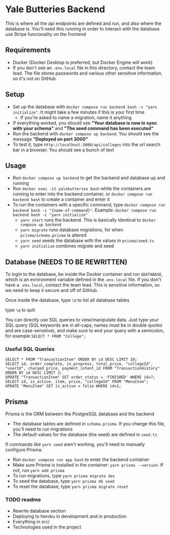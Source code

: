 # Yale Butteries Backend

This is where all the api endpoints are defined and run, and also where the database is. You'll need this running in order to interact with the database use Stripe funcionality on the frontend

## Requirements

- Docker (Docker Desktop is preferred, but Docker Engine will work)
- If you don't see an `.env.local` file in this directory, contact the team lead. The file stores passwords and various other sensitive information, so it's not on GitHub.

## Setup

- Set up the database with `docker compose run backend bash -c "yarn initialize"`. It might take a few minutes if this is your first time
  - If you're asked to name a migration, name it anything
- If everything worked, you should see **"Your database is now in sync with your schema"** and **"The seed command has been executed"**
- Run the backend with `docker compose up backend`. You should see the message **"Deployed on port 3000"**
- To test it, type `http://localhost:3000/api/colleges` into the url search bar in a browser. You should see a bunch of text

## Usage

- Run `docker compose up backend` to get the backend and database up and running
- Run `docker exec -it yalebutteries bash` while the containers are running to enter into the backend container, or `docker compose run backend bash` to create a container and enter it
- To run the containers with a specific command, type `docker compose run backend bash -c "{name-of-command}"`. Example: `docker compose run backend bash -c "yarn initialize"`
  - `yarn start` runs the backend. This is basically identical to `docker compose up backend`
  - `yarn migrate` runs database migrations, for when `prisma/schema.prisma` is altered
  - `yarn seed` seeds the database with the values in `prisma/seed.ts`
  - `yarn initialize` combines migrate and seed

## Database (NEEDS TO BE REWRITTEN)

To login to the database, be inside the Docker container and run `$DATABASE`, which is an evnironment variable defined in the .`env.local` file. If you don't have a `.env.local`, contact the team lead. This is sensitive information, so we need to keep it secure and off of GitHub.

Once inside the database, type `\d` to list all database tables

type `\q` to quit

You can directly use SQL queries to view/manipulate data. Just type your SQL query (SQL keywords are in all-caps, names must be in double quotes and are case-sensitive), and make sure to end your query with a semicolon, for example `SELECT * FROM "College";`

### Useful SQL Queries

```
SELECT * FROM "TransactionItem" ORDER BY id DESC LIMIT 10;
SELECT id, order_complete, in_progress, total_price, "collegeId", "userId", charged_price, payment_intent_id FROM "TransactionHistory" ORDER BY id DESC LIMIT 3;
UPDATE "TransactionItem" SET order_status = 'FINISHED' WHERE id=?;
SELECT id, is_active, item, price, "collegeId" FROM "MenuItem";
UPDATE "MenuItem" SET is_active = false WHERE id=1;
```

## Prisma

Prisma is the ORM between the PostgreSQL database and the backend

- The database tables are defined in `schema.prisma`. If you change this file, you'll need to run migrations
- The default values for the database (the seed) are defined in `seed.ts`

If commands like `yarn seed` aren't working, you'll need to manually configure Prisma:

- Run `docker compose run app bash` to enter the backend container
- Make sure Prisma is installed in the container: `yarn prisma --version`. If not, run `yarn add prisma`
- To run migrations, type `yarn prisma migrate dev`
- To seed the database, type `yarn prisma db seed`
- To reset the database, type `yarn prisma migrate reset`

### TODO readme

- Rewrite database section
- Deploying to heroku in development and in production
- Everything in src/
- Technologies used in the project
